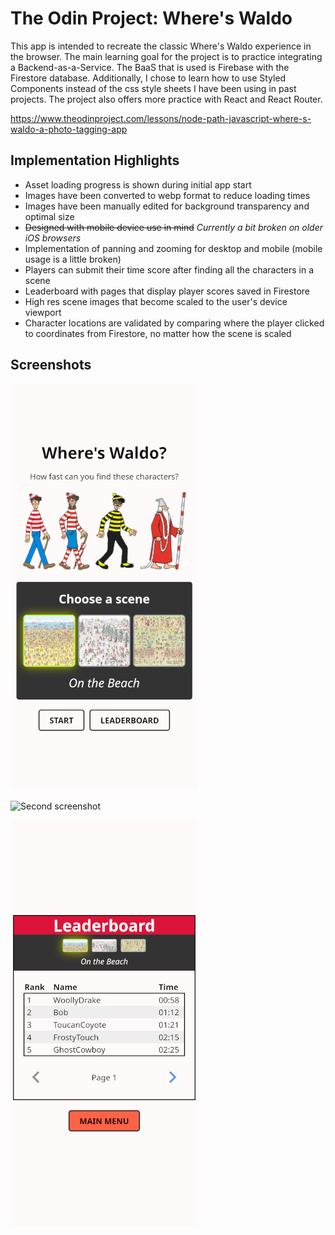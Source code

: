 # The Odin Project: Where's Waldo

This app is intended to recreate the classic Where's Waldo experience in the browser. The main learning goal for the project is to practice integrating a Backend-as-a-Service. The BaaS that is used is Firebase with the Firestore database. Additionally, I chose to learn how to use Styled Components instead of the css style sheets I have been using in past projects. The project also offers more practice with React and React Router.

https://www.theodinproject.com/lessons/node-path-javascript-where-s-waldo-a-photo-tagging-app

## Implementation Highlights

- Asset loading progress is shown during initial app start
- Images have been converted to webp format to reduce loading times
- Images have been manually edited for background transparency and optimal size
- ~~Designed with mobile device use in mind~~ *Currently a bit broken on older iOS browsers*
- Implementation of panning and zooming for desktop and mobile (mobile usage is a little broken)
- Players can submit their time score after finding all the characters in a scene
- Leaderboard with pages that display player scores saved in Firestore
- High res scene images that become scaled to the user's device viewport
- Character locations are validated by comparing where the player clicked to coordinates from Firestore, no matter how the scene is scaled

## Screenshots

![First screenshot](/screenshots/screen1.webp?raw=true)

![Second screenshot](/screenshots/screen2.webp?raw=true)

![Third screenshot](/screenshots/screen3.webp?raw=true)
